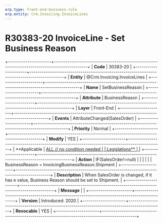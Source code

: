 ```yaml
---
erp.type: front-end-business-rule
erp.entity: Crm.Invoicing.InvoiceLines
---
```


# R30383-20 InvoiceLine - Set Business Reason
+----------------------+-----------------------------------------------------------------------------------------------+
| **Code**             | 30383-20                                                                                      |
+----------------------+-----------------------------------------------------------------------------------------------+
| **Entity**           | @Crm.Invoicing.InvoiceLines                                                                                   |
+----------------------+-----------------------------------------------------------------------------------------------+
| **Name**             | SetBusinessReason                                                                             |
+----------------------+-----------------------------------------------------------------------------------------------+
| **Attribute**        | BusinessReason                                                                                |
+----------------------+-----------------------------------------------------------------------------------------------+
| **Layer**            | Front-End                                                                                     |
+----------------------+-----------------------------------------------------------------------------------------------+
| **Events**           | AttributeChanged(SalesOrder)                                                                  |
+----------------------+-----------------------------------------------------------------------------------------------+
| **Priority**         | Normal                                                                                        |
+----------------------+-----------------------------------------------------------------------------------------------+
| **Modify**           | YES                                                                                           |
+----------------------+-----------------------------------------------------------------------------------------------+
| **Applicable         | [ALL // no condition needed                                                                   |
| Legislations**       | ](https://confluence.erp.net/display/techdoc/Country+Specific+Functionality)                  |
+----------------------+-----------------------------------------------------------------------------------------------+
| **Action**           | IF(SalesOrder!=null)                                                                          |
|                      |                                                                                               |
|                      | BusinessReason = InvoicingBusinessReason.Shipment                                             |
+----------------------+-----------------------------------------------------------------------------------------------+
| **Description**      | When SalesOrder is changed, if it has e value, Business Reason should be set to Shipment.     |
+----------------------+-----------------------------------------------------------------------------------------------+
| **Message**          |                                                                                               |
+----------------------+-----------------------------------------------------------------------------------------------+
| **Version**          | Introduced: 2020                                                                              |
+----------------------+-----------------------------------------------------------------------------------------------+
| **Revocable**        | YES                                                                                           |
+----------------------+-----------------------------------------------------------------------------------------------+

  

  

  
